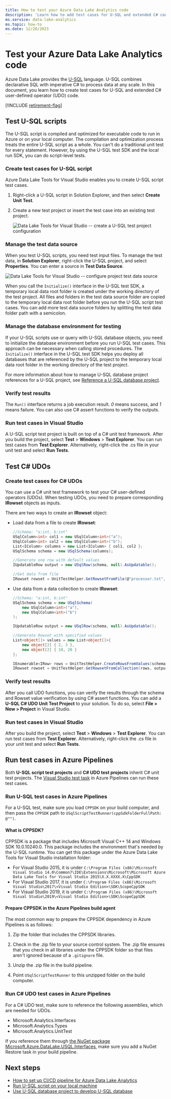 ```yaml
---
title: How to test your Azure Data Lake Analytics code
description: 'Learn how to add test cases for U-SQL and extended C# code for Azure Data Lake Analytics.'
ms.service: data-lake-analytics
ms.topic: how-to
ms.date: 12/20/2023
---
```

# Test your Azure Data Lake Analytics code

Azure Data Lake provides the [U-SQL](data-lake-analytics-u-sql-get-started.md) language. U-SQL combines declarative SQL with imperative C# to process data at any scale. In this document, you learn how to create test cases for U-SQL and extended C# user-defined operator (UDO) code.

[!INCLUDE [retirement-flag](includes/retirement-flag.md)]

## Test U-SQL scripts

The U-SQL script is compiled and optimized for executable code to run in Azure or on your local computer. The compilation and optimization process treats the entire U-SQL script as a whole. You can't do a traditional unit test for every statement. However, by using the U-SQL test SDK and the local run SDK, you can do script-level tests.

### Create test cases for U-SQL script

Azure Data Lake Tools for Visual Studio enables you to create U-SQL script test cases.

1. Right-click a U-SQL script in Solution Explorer, and then select **Create Unit Test**.

1. Create a new test project or insert the test case into an existing test project.

   ![Data Lake Tools for Visual Studio -- create a U-SQL test project configuration](./media/data-lake-analytics-cicd-test/data-lake-tools-create-usql-test-project-configure.png)

### Manage the test data source

When you test U-SQL scripts, you need test input files. To manage the test data, in **Solution Explorer**, right-click the U-SQL project, and select **Properties**. You can enter a source in **Test Data Source**.

![Data Lake Tools for Visual Studio -- configure project test data source](./media/data-lake-analytics-cicd-test/data-lake-tools-configure-project-test-data-source.png)

When you call the `Initialize()` interface in the U-SQL test SDK, a temporary local data root folder is created under the working directory of the test project. All files and folders in the test data source folder are copied to the temporary local data root folder before you run the U-SQL script test cases. You can add more test data source folders by splitting the test data folder path with a semicolon.

### Manage the database environment for testing

If your U-SQL scripts use or query with U-SQL database objects, you need to initialize the database environment before you run U-SQL test cases. This approach can be necessary when calling stored procedures. The `Initialize()` interface in the U-SQL test SDK helps you deploy all databases that are referenced by the U-SQL project to the temporary local data root folder in the working directory of the test project.

For more information about how to manage U-SQL database project references for a U-SQL project, see [Reference a U-SQL database project](data-lake-analytics-data-lake-tools-develop-usql-database.md#reference-a-u-sql-database-project).

### Verify test results

The `Run()` interface returns a job execution result. *0* means success, and *1* means failure. You can also use C# assert functions to verify the outputs.

### Run test cases in Visual Studio

A U-SQL script test project is built on top of a C# unit test framework. After you build the project, select **Test** > **Windows** > **Test Explorer**. You can run test cases from **Test Explorer**. Alternatively, right-click the .cs file in your unit test and select **Run Tests**.

## Test C# UDOs

### Create test cases for C# UDOs

You can use a C# unit test framework to test your C# user-defined operators (UDOs). When testing UDOs, you need to prepare corresponding **IRowset** objects as inputs.

There are two ways to create an **IRowset** object:

- Load data from a file to create **IRowset**:

    ```csharp
    //Schema: "a:int, b:int"
    USqlColumn<int> col1 = new USqlColumn<int>("a");
    USqlColumn<int> col2 = new USqlColumn<int>("b");
    List<IColumn> columns = new List<IColumn> { col1, col2 };
    USqlSchema schema = new USqlSchema(columns);

    //Generate one row with default values
    IUpdatableRow output = new USqlRow(schema, null).AsUpdatable();

    //Get data from file
    IRowset rowset = UnitTestHelper.GetRowsetFromFile(@"processor.txt", schema, output.AsReadOnly(), discardAdditionalColumns: true, rowDelimiter: null, columnSeparator: '\t');
    ```

- Use data from a data collection to create **IRowset**:

    ```csharp
    //Schema: "a:int, b:int"
    USqlSchema schema = new USqlSchema(
        new USqlColumn<int>("a"),
        new USqlColumn<int>("b")
    );

    IUpdatableRow output = new USqlRow(schema, null).AsUpdatable();

    //Generate Rowset with specified values
    List<object[]> values = new List<object[]>{
        new object[2] { 2, 3 },
        new object[2] { 10, 20 }
    };

    IEnumerable<IRow> rows = UnitTestHelper.CreateRowsFromValues(schema, values);
    IRowset rowset = UnitTestHelper.GetRowsetFromCollection(rows, output.AsReadOnly());
    ```

### Verify test results

After you call UDO functions, you can verify the results through the schema and Rowset value verification by using C# assert functions. You can add a **U-SQL C# UDO Unit Test Project** to your solution. To do so, select **File > New > Project** in Visual Studio.

### Run test cases in Visual Studio

After you build the project, select **Test** > **Windows** > **Test Explorer**. You can run test cases from **Test Explorer**. Alternatively, right-click the .cs file in your unit test and select **Run Tests**.

## Run test cases in Azure Pipelines<a name="run-test-cases-in-azure-devops"></a>

Both **U-SQL script test projects** and **C# UDO test projects** inherit C# unit test projects. The [Visual Studio test task](/azure/devops/pipelines/test/getting-started-with-continuous-testing) in Azure Pipelines can run these test cases.

### Run U-SQL test cases in Azure Pipelines

For a U-SQL test, make sure you load `CPPSDK` on your build computer, and then pass the `CPPSDK` path to `USqlScriptTestRunner(cppSdkFolderFullPath: @"")`.

#### What is CPPSDK?

CPPSDK is a package that includes Microsoft Visual C++ 14 and Windows SDK 10.0.10240.0. This package includes the environment that's needed by the U-SQL runtime. You can get this package under the Azure Data Lake Tools for Visual Studio installation folder:

- For Visual Studio 2015, it is under `C:\Program Files (x86)\Microsoft Visual Studio 14.0\Common7\IDE\Extensions\Microsoft\Microsoft Azure Data Lake Tools for Visual Studio 2015\X.X.XXXX.X\CppSDK`
- For Visual Studio 2017, it is under `C:\Program Files (x86)\Microsoft Visual Studio\2017\<Visual Studio Edition>\SDK\ScopeCppSDK`
- For Visual Studio 2019, it is under `C:\Program Files (x86)\Microsoft Visual Studio\2019\<Visual Studio Edition>\SDK\ScopeCppSDK`

#### Prepare CPPSDK in the Azure Pipelines build agent

The most common way to prepare the CPPSDK dependency in Azure Pipelines is as follows:

1. Zip the folder that includes the CPPSDK libraries.

1. Check in the .zip file to your source control system. The .zip file ensures that you check in all libraries under the CPPSDK folder so that files aren't ignored because of a `.gitignore` file.

1. Unzip the .zip file in the build pipeline.

1. Point `USqlScriptTestRunner` to this unzipped folder on the build computer.

### Run C# UDO test cases in Azure Pipelines

For a C# UDO test, make sure to reference the following assemblies, which are needed for UDOs.

- Microsoft.Analytics.Interfaces
- Microsoft.Analytics.Types
- Microsoft.Analytics.UnitTest

If you reference them through [the NuGet package Microsoft.Azure.DataLake.USQL.Interfaces](https://www.nuget.org/packages/Microsoft.Azure.DataLake.USQL.Interfaces/), make sure you add a NuGet Restore task in your build pipeline.

## Next steps

- [How to set up CI/CD pipeline for Azure Data Lake Analytics](data-lake-analytics-cicd-overview.md)
- [Run U-SQL script on your local machine](data-lake-analytics-data-lake-tools-local-run.md)
- [Use U-SQL database project to develop U-SQL database](data-lake-analytics-data-lake-tools-develop-usql-database.md)